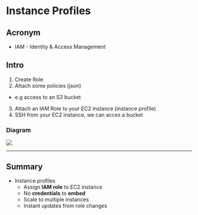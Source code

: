 # Instance Profiles

## Acronym
* IAM - Identity & Access Management

## Intro
1) Create Role
2) Attach some policies (json)
  * e.g access to an S3 bucket
3) Attach an IAM Role to your EC2 instance (instance profile)
4) SSH from your EC2 instance, we can acces a bucket

### Diagram
[<img src="https://i.imgur.com/dCq8Fgx.png">](https://i.imgur.com/dCq8Fgx.png)

---

## Summary
* Instance profiles
  * Assign **IAM role** to EC2 instance
  * No **credentials** to **embed**
  * Scale to multiple instances
  * Instant updates from role changes

